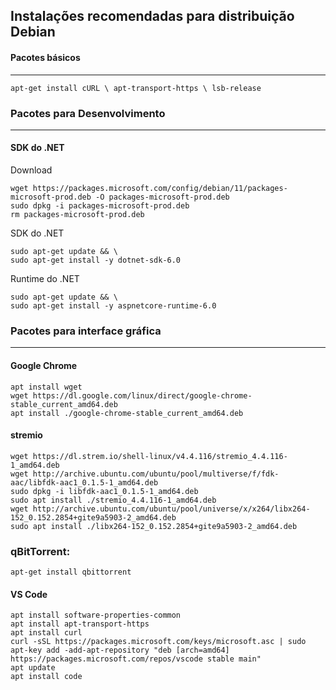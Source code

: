 ## Instalações recomendadas para distribuição Debian

#### Pacotes básicos
---

```
apt-get install cURL \ apt-transport-https \ lsb-release
```

### Pacotes para Desenvolvimento
---

#### SDK do .NET
Download
```
wget https://packages.microsoft.com/config/debian/11/packages-microsoft-prod.deb -O packages-microsoft-prod.deb
sudo dpkg -i packages-microsoft-prod.deb
rm packages-microsoft-prod.deb
```
SDK do .NET
```
sudo apt-get update && \
sudo apt-get install -y dotnet-sdk-6.0
```
Runtime do .NET
```
sudo apt-get update && \
sudo apt-get install -y aspnetcore-runtime-6.0
```

### Pacotes para interface gráfica
---

#### Google Chrome
```
apt install wget
wget https://dl.google.com/linux/direct/google-chrome-stable_current_amd64.deb
apt install ./google-chrome-stable_current_amd64.deb
```

#### stremio
```
wget https://dl.strem.io/shell-linux/v4.4.116/stremio_4.4.116-1_amd64.deb
wget http://archive.ubuntu.com/ubuntu/pool/multiverse/f/fdk-aac/libfdk-aac1_0.1.5-1_amd64.deb 
sudo dpkg -i libfdk-aac1_0.1.5-1_amd64.deb
sudo apt install ./stremio_4.4.116-1_amd64.deb
wget http://archive.ubuntu.com/ubuntu/pool/universe/x/x264/libx264-152_0.152.2854+gite9a5903-2_amd64.deb
sudo apt install ./libx264-152_0.152.2854+gite9a5903-2_amd64.deb
```

### qBitTorrent:
```
apt-get install qbittorrent
```

#### VS Code
```
apt install software-properties-common
apt install apt-transport-https
apt install curl
curl -sSL https://packages.microsoft.com/keys/microsoft.asc | sudo apt-key add -add-apt-repository "deb [arch=amd64] https://packages.microsoft.com/repos/vscode stable main"
apt update
apt install code
```
